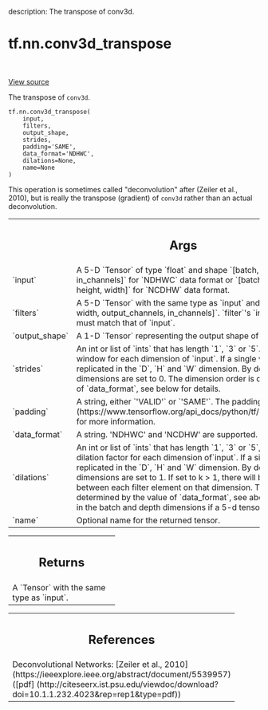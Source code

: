 description: The transpose of conv3d.

<div itemscope itemtype="http://developers.google.com/ReferenceObject">
<meta itemprop="name" content="tf.nn.conv3d_transpose" />
<meta itemprop="path" content="Stable" />
</div>

# tf.nn.conv3d_transpose

<!-- Insert buttons and diff -->

<table class="tfo-notebook-buttons tfo-api nocontent" align="left">

</table>

<a target="_blank" class="external" href="/code/stable/tensorflow/python/ops/nn_ops.py">View source</a>



The transpose of `conv3d`.


<pre class="devsite-click-to-copy prettyprint lang-py tfo-signature-link">
<code>tf.nn.conv3d_transpose(
    input,
    filters,
    output_shape,
    strides,
    padding=&#x27;SAME&#x27;,
    data_format=&#x27;NDHWC&#x27;,
    dilations=None,
    name=None
)
</code></pre>



<!-- Placeholder for "Used in" -->

This operation is sometimes called "deconvolution" after
(Zeiler et al., 2010), but is really the transpose (gradient) of `conv3d`
rather than an actual deconvolution.

<!-- Tabular view -->
 <table class="responsive fixed orange">
<colgroup><col width="214px"><col></colgroup>
<tr><th colspan="2"><h2 class="add-link">Args</h2></th></tr>

<tr>
<td>
`input`<a id="input"></a>
</td>
<td>
A 5-D `Tensor` of type `float` and shape `[batch, depth, height,
width, in_channels]` for `NDHWC` data format or `[batch, in_channels,
depth, height, width]` for `NCDHW` data format.
</td>
</tr><tr>
<td>
`filters`<a id="filters"></a>
</td>
<td>
A 5-D `Tensor` with the same type as `input` and shape `[depth,
height, width, output_channels, in_channels]`.  `filter`'s `in_channels`
dimension must match that of `input`.
</td>
</tr><tr>
<td>
`output_shape`<a id="output_shape"></a>
</td>
<td>
A 1-D `Tensor` representing the output shape of the
deconvolution op.
</td>
</tr><tr>
<td>
`strides`<a id="strides"></a>
</td>
<td>
An int or list of `ints` that has length `1`, `3` or `5`.  The
stride of the sliding window for each dimension of `input`. If a single
value is given it is replicated in the `D`, `H` and `W` dimension. By
default the `N` and `C` dimensions are set to 0. The dimension order is
determined by the value of `data_format`, see below for details.
</td>
</tr><tr>
<td>
`padding`<a id="padding"></a>
</td>
<td>
A string, either `'VALID'` or `'SAME'`. The padding algorithm. See
[here](https://www.tensorflow.org/api_docs/python/tf/nn#notes_on_padding_2)
for more information.
</td>
</tr><tr>
<td>
`data_format`<a id="data_format"></a>
</td>
<td>
A string. 'NDHWC' and 'NCDHW' are supported.
</td>
</tr><tr>
<td>
`dilations`<a id="dilations"></a>
</td>
<td>
An int or list of `ints` that has length `1`, `3` or `5`,
defaults to 1. The dilation factor for each dimension of`input`. If a
single value is given it is replicated in the `D`, `H` and `W` dimension.
By default the `N` and `C` dimensions are set to 1. If set to k > 1, there
will be k-1 skipped cells between each filter element on that dimension.
The dimension order is determined by the value of `data_format`, see above
for details. Dilations in the batch and depth dimensions if a 5-d tensor
must be 1.
</td>
</tr><tr>
<td>
`name`<a id="name"></a>
</td>
<td>
Optional name for the returned tensor.
</td>
</tr>
</table>



<!-- Tabular view -->
 <table class="responsive fixed orange">
<colgroup><col width="214px"><col></colgroup>
<tr><th colspan="2"><h2 class="add-link">Returns</h2></th></tr>
<tr class="alt">
<td colspan="2">
A `Tensor` with the same type as `input`.
</td>
</tr>

</table>



<!-- Tabular view -->
 <table class="responsive fixed orange">
<colgroup><col width="214px"><col></colgroup>
<tr><th colspan="2"><h2 class="add-link">References</h2></th></tr>
<tr class="alt">
<td colspan="2">
Deconvolutional Networks:
[Zeiler et al., 2010]
(https://ieeexplore.ieee.org/abstract/document/5539957)
([pdf]
(http://citeseerx.ist.psu.edu/viewdoc/download?doi=10.1.1.232.4023&rep=rep1&type=pdf))
</td>
</tr>

</table>

